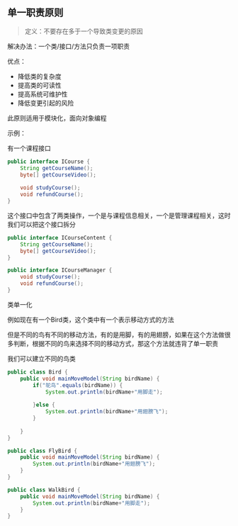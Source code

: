 
## 单一职责原则

> 定义：不要存在多于一个导致类变更的原因

解决办法：一个类/接口/方法只负责一项职责

优点：
- 降低类的复杂度
- 提高类的可读性
- 提高系统可维护性
- 降低变更引起的风险

此原则适用于模块化，面向对象编程

示例：

有一个课程接口
```java
public interface ICourse {
	String getCourseName();
	byte[] getCourseVideo();
	
	void studyCourse();
	void refundCourse();
}

```
这个接口中包含了两类操作，一个是与课程信息相关，一个是管理课程相关，这时我们可以把这个接口拆分

```java
public interface ICourseContent {
	String getCourseName();
	byte[] getCourseVideo();
}

public interface ICourseManager {
	void studyCourse();
	void refundCourse();
}
```

类单一化

例如现在有一个Bird类，这个类中有一个表示移动方式的方法

但是不同的鸟有不同的移动方法，有的是用脚，有的用翅膀，如果在这个方法做很多判断，根据不同的鸟来选择不同的移动方式，那这个方法就违背了单一职责

我们可以建立不同的鸟类

```java
public class Bird {
	public void mainMoveModel(String birdName) {
		if("鸵鸟".equals(birdName)) {
			System.out.println(birdName+"用脚走");
			
		}else {
			System.out.println(birdName+"用翅膀飞");
		}
		
	}
}

public class FlyBird {
	public void mainMoveModel(String birdName) {
		System.out.println(birdName+"用翅膀飞");
	}
}

public class WalkBird {
	public void mainMoveModel(String birdName) {
		System.out.println(birdName+"用脚走");
	}
}

```





